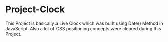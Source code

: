 # Project-Clock

This Project is basically a Live Clock which was built using Date() Method in JavaScript. Also a lot of CSS positioning concepts were cleared during this Project.
